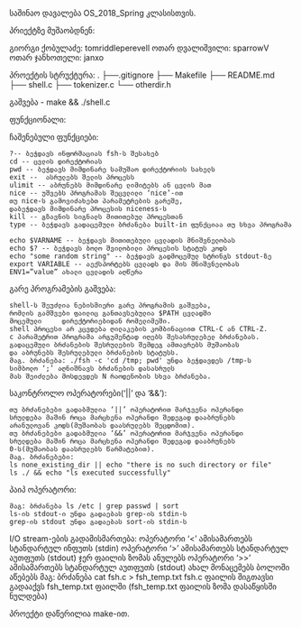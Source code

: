 საშინაო დავალება OS_2018_Spring კლასისთვის.

პრიექტზე მუშაობდნენ:

გიორგი ქობულაძე:   tomriddleperevell
ოთარ დვალიშვილი: sparrowV
ოთარ ჯანხოთელი:   janxo



პროექტის სტრუქტურა:
.
├──.gitignore
├── Makefile
├── README.md
├── shell.c
├── tokenizer.c
└── otherdir.h


გაშვება - make && ./shell.c


ფუნქციონალი:



ჩაშენებული ფუნქციები:

    ?-- ბეჭდავს ინფორმაციას fsh-ს შესახებ
    cd -- ცვლის დირექტორიას
    pwd -- ბეჭდავს მიმდინარე სამუშაო დირექტორიის სახელს
    exit --  ასრულებს შელის პროცესს
    ulimit -- აბრუნებს მიმდინარე ლიმიტებს ან ცვლის მათ
    nice -- უშვებს პროგრამას შეცვლილი ‘nice’-ით
    თუ nice-ს გამოვიძახებთ პარამეტრების გარეშე,
    დაბეჭდავს მიმდინარე პროცესის niceness-ს
    kill -- გზავნის სიგნალს მითითებულ პროცესთან
    type -- ბეჭდავს გადაცემული ბრძანება built-in ფუნქციაა თუ სხვა პროგრამა

    echo $VARNAME -- ბეჭდავს მითითებული ცვლადის მნიშვნელობას
    echo $? -- ბეჭდავს ბოლო შვილობილი პროცესის სტატუს კოდს
    echo "some random string" -- ბეჭდავს გადმოცემულ სტრინგს stdout-ზე
    export VARIABLE -- აექსპორტებს ცვლადს და მის მნიშვნელობას
    ENV1=”value” ახალი ცვლადის აღწერა

გარე პროგრამების გაშვება:

    shell-ს შეუძლია ნებისმიერი გარე პროგრამის გაშვება,
    რომლის გამშვები ფაილიც განთავსებულია $PATH ცვლადში
    მოცემული     დირექტორიებიდან რომელიმეში.
    shell პროცესი არ კცვდება ღილაკების კომბინაციით CTRL-C ან CTRL-Z.
    c პარამეტრით პროგრამა არგუმენტად იღებს შესასრულებელ ბრძანებას.
    გადაცემული ბრძანების შესრულების შემდეგ ამთავრებს მუშაობას
    და აბრუნებს შესრულებული ბრძანების სტატუსს.
    მაგ. ბრძანება: ./fsh -c 'cd /tmp; pwd' უნდა ბეჭდავდეს /tmp-ს
    სიმბოლო ‘;’ აღნიშნავს ბრძანების დასასრულს
    მას შეიძლება მოსდევდეს N რაოდენობის სხვა ბრძანება.



საკონტროლო ოპერატორები(‘||’ და ‘&&’):

    თუ ბრძანებები გადაბმულია ‘||’ ოპერატორით მარჯვენა ოპერანდი
    სრულდება მაშინ როცა მარცხენა ოპერანდი შედეგად დააბრუნებს
    არანულოვან კოდს(მუშაობას დაასრულებს შეცდომით).
    თუ ბრძანებები გადაბმულია ‘&&’ ოპერატორით მარჯვენა ოპერანდი
    სრულდება მაშინ როცა მარცხენა ოპერანდი შედეგად დააბრუნებს
    0-ს(მუშაობას დაასრულებს წარმატებით).
    მაგ. ბრძანებები:
    ls none_existing_dir || echo "there is no such directory or file"
    ls ./ && echo "ls executed successfully"

პაიპ ოპერატორი:
    
    მაგ: ბრძანება ls /etc | grep passwd | sort
    ls-ის stdout-ი უნდა გადაებას grep-ის stdin-ს
    grep-ის stdout უნდა გადაებას sort-ის stdin-ს


I/O stream-ების გადამისმართება:
    ოპერატორი ‘<’ ამისამართებს სტანდარტულ ინფუთს (stdin)
    ოპერატორი ‘>’ ამისამართებს სტანდარტულ აუთფუთს (stdout)
    ჯერ ფაილის ზომას ანულებს
    ოპერატორი ‘>>’ ამისამართებს სტანდარტულ აუთფუთს (stdout)
    ახალ მონაცემებს ბოლოში აწებებს
    მაგ: ბრძანება cat fsh.c > fsh_temp.txt
    fsh.c ფაილის შიგთავსი გადააქვს fsh_temp.txt ფაილში
    (fsh_temp.txt ფაილის ზომა დასაწყისში ნულდება)

 

პროექტი დაწერილია make-ით.
